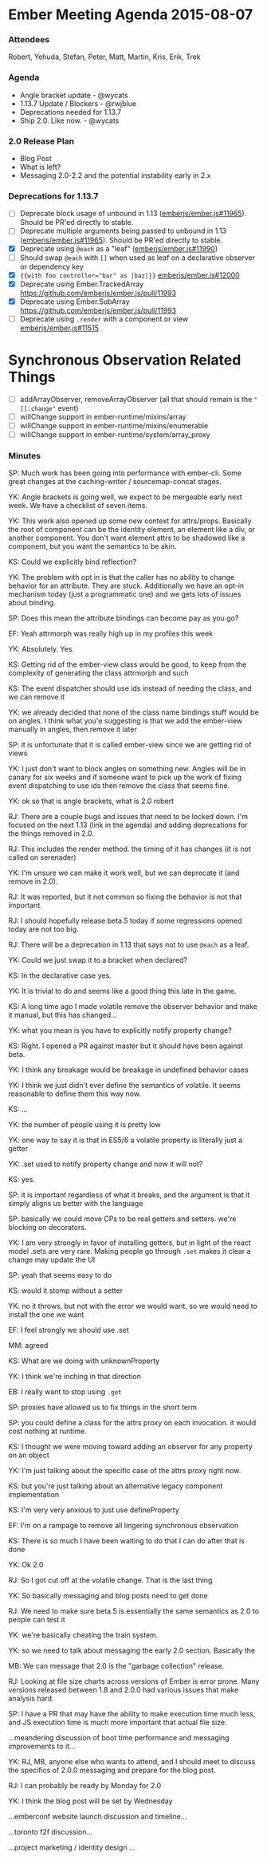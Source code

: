 # Ember Meeting Agenda 2015-08-07



### Attendees

Robert, Yehuda, Stefan, Peter, Matt, Martin, Kris, Erik, Trek

### Agenda

* Angle bracket update - @wycats
* 1.13.7 Update / Blockers - @rwjblue
* Deprecations needed for 1.13.7
* Ship 2.0. Like now. - @wycats

### 2.0 Release Plan

* Blog Post
* What is left?
* Messaging 2.0-2.2 and the potential instability early in 2.x

### Deprecations for 1.13.7
- [ ] Deprecate block usage of unbound in 1.13 ([emberjs/ember.js#11965](https://github.com/emberjs/ember.js/pull/11965)). Should be PR'ed directly to stable.
- [ ] Deprecate multiple arguments being passed to unbound in 1.13 ([emberjs/ember.js#11965](https://github.com/emberjs/ember.js/pull/11965)). Should be PR'ed directly to stable.
- [x]  Deprecate using `@each` as a "leaf" ([emberjs/ember.js#11990](https://github.com/emberjs/ember.js/pull/11990))
- [ ] Should swap `@each` with `[]` when used as leaf on a declarative observer or dependency key
- [x] `{{with foo controller="bar" as |baz|}}` [emberjs/ember.js#12000](https://github.com/emberjs/ember.js/pull/12000)
- [x]  Deprecate using Ember.TrackedArray https://github.com/emberjs/ember.js/pull/11993
- [x]  Deprecate using Ember.SubArray https://github.com/emberjs/ember.js/pull/11993
- [ ] Deprecate using `.render` with a component or view [emberjs/ember.js#11515](https://github.com/emberjs/ember.js/issues/11515)

# Synchronous Observation Related Things

- [ ] addArrayObserver, removeArrayObserver (all that should remain is the `"[]:change"` event)
- [ ] willChange support in ember-runtime/mixins/array 
- [ ] willChange support in ember-runtime/mixins/enumerable
- [ ] willChange support in ember-runtime/system/array_proxy

### Minutes

SP: Much work has been going into performance with ember-cli.  Some great changes at the caching-writer / sourcemap-concat stages.

YK: Angle brackets is going well, we expect to be mergeable early next week. We have a checklist of seven items.

YK: This work also opened up some new context for attrs/props. Basically the root of component can be the identity element, an element like a div, or another component. You don't want element attrs to be shadowed like a component, but you want the semantics to be akin.

KS: Could we explicitly bind reflection?

YK: The problem with opt in is that the caller has no ability to change behavior for an attribute. They are stuck. Additionally we have an opt-in mechanism today (just a programmatic one) and we gets lots of issues about binding.

SP: Does this mean the attribute bindings can become pay as you go?

EF: Yeah attrmorph was really high up in my profiles this week

YK: Absolutely. Yes.

KS: Getting rid of the ember-view class would be good, to keep from the complexity of generating the class attrmorph and such

KS: The event dispatcher should use ids instead of needing the class, and we can remove it

YK: we already decided that none of the class name bindings stuff would be on angles. I think what you'e suggesting is that we add the ember-view manually in angles, then remove it later

SP: it is unfortunate that it is called ember-view since we are getting rid of views

YK: I just don't want to block angles on something new. Angles will be in canary for six weeks and if someone want to pick up the work of fixing event dispatching to use ids then remove the class that seems fine.

YK: ok so that is angle brackets, what is 2.0 robert

RJ: There are a couple bugs and issues that need to be locked down. I'm focused on the next 1.13 (link in the agenda) and adding deprecations for the things removed in 2.0.

RJ: This includes the render method. the timing of it has changes (it is not called on serenader)

YK: I'm unsure we can make it work well, but we can deprecate it (and remove in 2.0).

RJ: It was reported, but it not common so fixing the behavior is not that important.

RJ: I should hopefully release beta.5 today if some regressions opened today are not too big.

RJ: There will be a deprecation in 1.13 that says not to use `@each` as a leaf.

YK: Could we just swap it to a bracket when declared?

KS: In the declarative case yes.

YK: It is trivial to do and seems like a good thing this late in the game.

KS: A long time ago I made volatile remove the observer behavior and make it manual, but this has changed...

YK: what you mean is you have to explicitly notify property change?

KS: Right. I opened a PR against master but it should have been against beta.

YK: I think any breakage would be breakage in undefined behavior cases

YK: I think we just didn't ever define the semantics of volatile. It seems reasonable to define them this way now.

KS: ...

YK: the number of people using it is pretty low

YK: one way to say it is that in ES5/6 a volatile property is literally just a getter

YK: .set used to notify property change and now it will not?

KS: yes.

SP: it is important regardless of what it breaks, and the argument is that it simply aligns us better with the language

SP: basically we could move CPs to be real getters and setters. we're blocking on decorators.

YK: I am very strongly in favor of installing getters, but in light of the react model .sets are very rare. Making people go through `.set` makes it clear a change may update the UI

SP: yeah that seems easy to do

KS: would it stomp without a setter

YK: no it throws, but not with the error we would want, so we would need to install the one we want

EF: I feel strongly we should use .set 

MM: agreed

KS: What are we doing with unknownProperty

YK: I think we're inching in that direction

EB: I really want to stop using `.get`

SP: proxies have allowed us to fix things in the short term

SP: you could define a class for the attrs proxy on each invocation. it would cost nothing at runtime.

KS: I thought we were moving toward adding an observer for any property on an object

YK: I'm just talking about the specific case of the attrs proxy right now.

KS: but you're just talking about an alternative legacy component implementation

KS: I'm very very anxious to just use defineProperty

EF: I'm on a rampage to remove all lingering synchronous observation

KS: There is so much I have been waiting to do that I can do after that is done

YK: Ok 2.0

RJ: So I got cut off at the volatile change. That is the last thing

YK: So basically messaging and blog posts need to get done

RJ: We need to make sure beta.5 is essentially the same semantics as 2.0 to people can test it

YK: we're basically cheating the train system.

YK: so we need to talk about messaging the early 2.0 section. Basically the

MB: We can message that 2.0 is the "garbage collection" release.

RJ: Looking at file size charts across versions of Ember is error prone.  Many versions released between 1.8 and 2.0.0 had various issues that make analysis hard.

SP: I have a PR that may have the ability to make execution time much less, and JS execution time is much more important that actual file size.

...meandering discussion of boot time performance and messaging improvements to it...

YK: RJ, MB, anyone else who wants to attend, and I should meet to discuss the specifics of 2.0.0 messaging and prepare for the blog post.

RJ: I can probably be ready by Monday for 2.0

YK: I think the blog post will be set by Wednesday

...emberconf website launch discussion and timeline...

...toronto f2f discussion...

...project marketing / identity design ...

